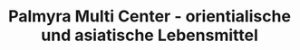 ---
title: "Palmyra Multi Center - orientialische und asiatische Lebensmittel"
url: /augsburg/palmyra-multi-center-orientialische-und-asiatische-lebensmittel/
shop: Lebensmittel
---
